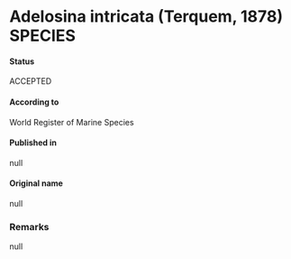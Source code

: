 Adelosina intricata (Terquem, 1878) SPECIES
=======

#### Status
ACCEPTED

#### According to
World Register of Marine Species

#### Published in
null

#### Original name
null

### Remarks
null